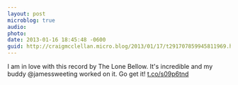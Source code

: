 ```yaml
---
layout: post
microblog: true
audio: 
photo: 
date: 2013-01-16 18:45:48 -0600
guid: http://craigmcclellan.micro.blog/2013/01/17/t291707859945811969.html
---
```

I am in love with this record by The Lone Bellow. It's incredible and my buddy @jamessweeting worked on it. Go get it! [t.co/s09p6tnd](http://t.co/s09p6tnd)
